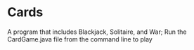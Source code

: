 # Cards
A program that includes Blackjack, Solitaire, and War;
Run the CardGame.java file from the command line to play
